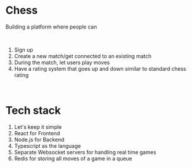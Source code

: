 <h1>Chess</h1>
<p>Building a platform where people can</p>
<br/>
<ol>
<li>Sign up</li>
<li>Create a new match/get connected to an existing match</li>
<li>During the match, let users play moves</li>
<li>Have a rating system that goes up and down similar to standard chess rating</li>
</ol>
<br/>

<h1>Tech stack</h1>
<ol>
<li>Let's keep it simple</li>
<li>React for Frontend</li>
<li>Node.js for Backend</li>
<li>Typescript as the language</li>
<li>Separate Websocket servers for handling real time games</li>
<li>Redis for storing all moves of a game in a queue</li>
</ol>
